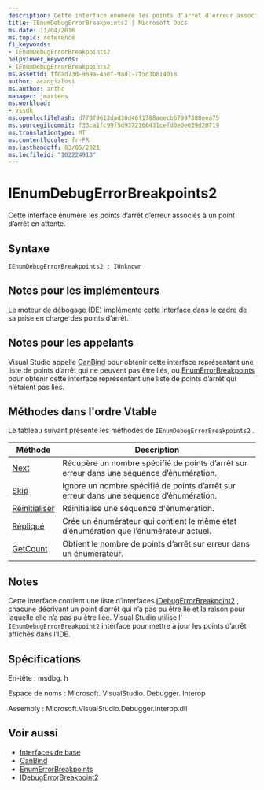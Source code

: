 ```yaml
---
description: Cette interface énumère les points d’arrêt d’erreur associés à un point d’arrêt en attente.
title: IEnumDebugErrorBreakpoints2 | Microsoft Docs
ms.date: 11/04/2016
ms.topic: reference
f1_keywords:
- IEnumDebugErrorBreakpoints2
helpviewer_keywords:
- IEnumDebugErrorBreakpoints2
ms.assetid: ffdad73d-969a-45ef-9ad1-7f5d3b814018
author: acangialosi
ms.author: anthc
manager: jmartens
ms.workload:
- vssdk
ms.openlocfilehash: d770f9613dad30d46f1788aeecb67997388eea75
ms.sourcegitcommit: f33ca1fc99f5d9372166431cefd0e0e639d20719
ms.translationtype: MT
ms.contentlocale: fr-FR
ms.lasthandoff: 03/05/2021
ms.locfileid: "102224913"
---
```

# <a name="ienumdebugerrorbreakpoints2"></a>IEnumDebugErrorBreakpoints2
Cette interface énumère les points d’arrêt d’erreur associés à un point d’arrêt en attente.

## <a name="syntax"></a>Syntaxe

```
IEnumDebugErrorBreakpoints2 : IUnknown
```

## <a name="notes-for-implementers"></a>Notes pour les implémenteurs
 Le moteur de débogage (DE) implémente cette interface dans le cadre de sa prise en charge des points d’arrêt.

## <a name="notes-for-callers"></a>Notes pour les appelants
 Visual Studio appelle [CanBind](../../../extensibility/debugger/reference/idebugpendingbreakpoint2-canbind.md) pour obtenir cette interface représentant une liste de points d’arrêt qui ne peuvent pas être liés, ou [EnumErrorBreakpoints](../../../extensibility/debugger/reference/idebugpendingbreakpoint2-enumerrorbreakpoints.md) pour obtenir cette interface représentant une liste de points d’arrêt qui n’étaient pas liés.

## <a name="methods-in-vtable-order"></a>Méthodes dans l'ordre Vtable
 Le tableau suivant présente les méthodes de `IEnumDebugErrorBreakpoints2` .

|Méthode|Description|
|------------|-----------------|
|[Next](../../../extensibility/debugger/reference/ienumdebugerrorbreakpoints2-next.md)|Récupère un nombre spécifié de points d’arrêt sur erreur dans une séquence d’énumération.|
|[Skip](../../../extensibility/debugger/reference/ienumdebugerrorbreakpoints2-skip.md)|Ignore un nombre spécifié de points d’arrêt sur erreur dans une séquence d’énumération.|
|[Réinitialiser](../../../extensibility/debugger/reference/ienumdebugerrorbreakpoints2-reset.md)|Réinitialise une séquence d'énumération.|
|[Répliqué](../../../extensibility/debugger/reference/ienumdebugerrorbreakpoints2-clone.md)|Crée un énumérateur qui contient le même état d’énumération que l’énumérateur actuel.|
|[GetCount](../../../extensibility/debugger/reference/ienumdebugerrorbreakpoints2-getcount.md)|Obtient le nombre de points d’arrêt sur erreur dans un énumérateur.|

## <a name="remarks"></a>Notes
 Cette interface contient une liste d’interfaces [IDebugErrorBreakpoint2](../../../extensibility/debugger/reference/idebugerrorbreakpoint2.md) , chacune décrivant un point d’arrêt qui n’a pas pu être lié et la raison pour laquelle elle n’a pas pu être liée. Visual Studio utilise l' `IEnumDebugErrorBreakpoint2` interface pour mettre à jour les points d’arrêt affichés dans l’IDE.

## <a name="requirements"></a>Spécifications
 En-tête : msdbg. h

 Espace de noms : Microsoft. VisualStudio. Debugger. Interop

 Assembly : Microsoft.VisualStudio.Debugger.Interop.dll

## <a name="see-also"></a>Voir aussi
- [Interfaces de base](../../../extensibility/debugger/reference/core-interfaces.md)
- [CanBind](../../../extensibility/debugger/reference/idebugpendingbreakpoint2-canbind.md)
- [EnumErrorBreakpoints](../../../extensibility/debugger/reference/idebugpendingbreakpoint2-enumerrorbreakpoints.md)
- [IDebugErrorBreakpoint2](../../../extensibility/debugger/reference/idebugerrorbreakpoint2.md)
